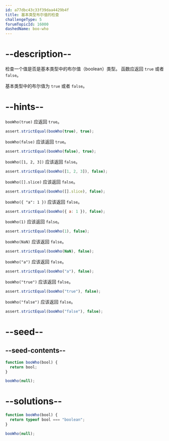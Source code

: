 ```yaml
---
id: a77dbc43c33f39daa4429b4f
title: 基本类型布尔值的检查
challengeType: 5
forumTopicId: 16000
dashedName: boo-who
---
```


# --description--

检查一个值是否是基本类型中的布尔值（boolean）类型。 函数应返回 `true` 或者 `false`。

基本类型中的布尔值为 `true` 或者 `false`。

# --hints--

`booWho(true)` 应返回 `true`。

```js
assert.strictEqual(booWho(true), true);
```

`booWho(false)` 应该返回 `true`。

```js
assert.strictEqual(booWho(false), true);
```

`booWho([1, 2, 3])` 应该返回 `false`。

```js
assert.strictEqual(booWho([1, 2, 3]), false);
```

`booWho([].slice)` 应该返回 `false`。

```js
assert.strictEqual(booWho([].slice), false);
```

`booWho({ "a": 1 })` 应该返回 `false`。

```js
assert.strictEqual(booWho({ a: 1 }), false);
```

`booWho(1)` 应该返回 `false`。

```js
assert.strictEqual(booWho(1), false);
```

`booWho(NaN)` 应该返回 `false`。

```js
assert.strictEqual(booWho(NaN), false);
```

`booWho("a")` 应该返回 `false`。

```js
assert.strictEqual(booWho("a"), false);
```

`booWho("true")` 应该返回 `false`。

```js
assert.strictEqual(booWho("true"), false);
```

`booWho("false")` 应该返回 `false`。

```js
assert.strictEqual(booWho("false"), false);
```

# --seed--

## --seed-contents--

```js
function booWho(bool) {
  return bool;
}

booWho(null);
```

# --solutions--

```js
function booWho(bool) {
  return typeof bool === "boolean";
}

booWho(null);
```
